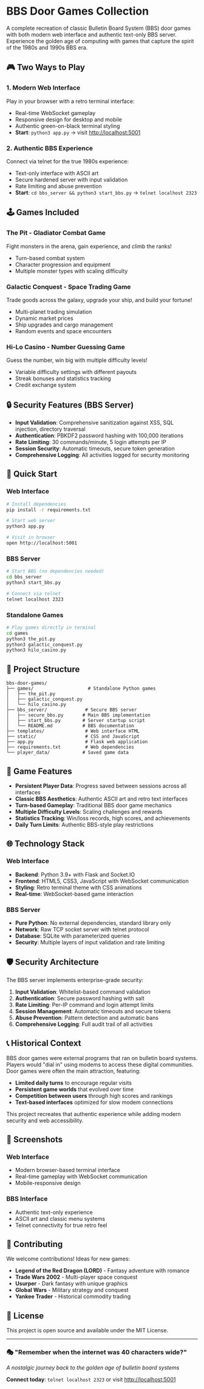 # BBS Door Games Collection

A complete recreation of classic Bulletin Board System (BBS) door games with both modern web interface and authentic text-only BBS server. Experience the golden age of computing with games that capture the spirit of the 1980s and 1990s BBS era.

## 🎮 Two Ways to Play

### 1. Modern Web Interface

Play in your browser with a retro terminal interface:

- Real-time WebSocket gameplay
- Responsive design for desktop and mobile
- Authentic green-on-black terminal styling
- **Start**: `python3 app.py` → visit <http://localhost:5001>

### 2. Authentic BBS Experience

Connect via telnet for the true 1980s experience:

- Text-only interface with ASCII art
- Secure hardened server with input validation
- Rate limiting and abuse prevention
- **Start**: `cd bbs_server && python3 start_bbs.py` → `telnet localhost 2323`

## 🕹️ Games Included

### **The Pit** - Gladiator Combat Game

Fight monsters in the arena, gain experience, and climb the ranks!

- Turn-based combat system
- Character progression and equipment
- Multiple monster types with scaling difficulty

### **Galactic Conquest** - Space Trading Game

Trade goods across the galaxy, upgrade your ship, and build your fortune!

- Multi-planet trading simulation
- Dynamic market prices
- Ship upgrades and cargo management
- Random events and space encounters

### **Hi-Lo Casino** - Number Guessing Game

Guess the number, win big with multiple difficulty levels!

- Variable difficulty settings with different payouts
- Streak bonuses and statistics tracking
- Credit exchange system

## 🔒 Security Features (BBS Server)

- **Input Validation**: Comprehensive sanitization against XSS, SQL injection, directory traversal
- **Authentication**: PBKDF2 password hashing with 100,000 iterations
- **Rate Limiting**: 30 commands/minute, 5 login attempts per IP
- **Session Security**: Automatic timeouts, secure token generation
- **Comprehensive Logging**: All activities logged for security monitoring

## 🚀 Quick Start

### Web Interface

```bash
# Install dependencies
pip install -r requirements.txt

# Start web server
python3 app.py

# Visit in browser
open http://localhost:5001
```

### BBS Server

```bash
# Start BBS (no dependencies needed)
cd bbs_server
python3 start_bbs.py

# Connect via telnet
telnet localhost 2323
```

### Standalone Games

```bash
# Play games directly in terminal
cd games
python3 the_pit.py
python3 galactic_conquest.py
python3 hilo_casino.py
```

## 📁 Project Structure

```
bbs-door-games/
├── games/                    # Standalone Python games
│   ├── the_pit.py
│   ├── galactic_conquest.py
│   └── hilo_casino.py
├── bbs_server/              # Secure BBS server
│   ├── secure_bbs.py       # Main BBS implementation
│   ├── start_bbs.py        # Server startup script
│   └── README.md           # BBS documentation
├── templates/               # Web interface HTML
├── static/                  # CSS and JavaScript
├── app.py                   # Flask web application
├── requirements.txt         # Web dependencies
└── player_data/            # Saved game data
```

## 🎯 Game Features

- **Persistent Player Data**: Progress saved between sessions across all interfaces
- **Classic BBS Aesthetics**: Authentic ASCII art and retro text interfaces
- **Turn-based Gameplay**: Traditional BBS door game mechanics
- **Multiple Difficulty Levels**: Scaling challenges and rewards
- **Statistics Tracking**: Win/loss records, high scores, and achievements
- **Daily Turn Limits**: Authentic BBS-style play restrictions

## 🌐 Technology Stack

### Web Interface

- **Backend**: Python 3.9+ with Flask and Socket.IO
- **Frontend**: HTML5, CSS3, JavaScript with WebSocket communication
- **Styling**: Retro terminal theme with CSS animations
- **Real-time**: WebSocket-based game interaction

### BBS Server

- **Pure Python**: No external dependencies, standard library only
- **Network**: Raw TCP socket server with telnet protocol
- **Database**: SQLite with parameterized queries
- **Security**: Multiple layers of input validation and rate limiting

## 🛡️ Security Architecture

The BBS server implements enterprise-grade security:

1. **Input Validation**: Whitelist-based command validation
2. **Authentication**: Secure password hashing with salt
3. **Rate Limiting**: Per-IP command and login attempt limits
4. **Session Management**: Automatic timeouts and secure tokens
5. **Abuse Prevention**: Pattern detection and automatic bans
6. **Comprehensive Logging**: Full audit trail of all activities

## 📞 Historical Context

BBS door games were external programs that ran on bulletin board systems. Players would "dial in" using modems to access these digital communities. Door games were often the main attraction, featuring:

- **Limited daily turns** to encourage regular visits
- **Persistent game worlds** that evolved over time
- **Competition between users** through high scores and rankings
- **Text-based interfaces** optimized for slow modem connections

This project recreates that authentic experience while adding modern security and web accessibility.

## 🎨 Screenshots

### Web Interface

- Modern browser-based terminal interface
- Real-time gameplay with WebSocket communication
- Mobile-responsive design

### BBS Interface

- Authentic text-only experience
- ASCII art and classic menu systems
- Telnet connectivity for true retro feel

## 🤝 Contributing

We welcome contributions! Ideas for new games:

- **Legend of the Red Dragon (LORD)** - Fantasy adventure with romance
- **Trade Wars 2002** - Multi-player space conquest
- **Usurper** - Dark fantasy with unique graphics
- **Global Wars** - Military strategy and conquest
- **Yankee Trader** - Historical commodity trading

## 📜 License

This project is open source and available under the MIT License.

---

### 🎭 "Remember when the internet was 40 characters wide?"

*A nostalgic journey back to the golden age of bulletin board systems*

**Connect today**: `telnet localhost 2323` or visit <http://localhost:5001>
